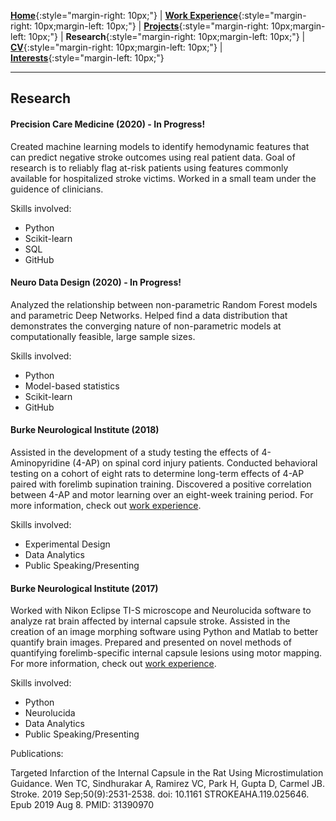 [**Home**](http://michaelainsworth.me){:style="margin-right: 10px;"}
|
[**Work Experience**](http://michaelainsworth.me/workExperience){:style="margin-right: 10px;margin-left: 10px;"}
|
[**Projects**](http://michaelainsworth.me/projects){:style="margin-right: 10px;margin-left: 10px;"}
|
**Research**{:style="margin-right: 10px;margin-left: 10px;"}
|
[**CV**](http://michaelainsworth.me/aboutMe){:style="margin-right: 10px;margin-left: 10px;"}
|
[**Interests**](http://michaelainsworth.me/interests){:style="margin-left: 10px;"}

___

## Research


#### Precision Care Medicine (2020) - In Progress!

Created machine learning models to identify hemodynamic features that can predict negative stroke outcomes using real patient data. Goal of research is to reliably flag at-risk patients using features commonly available for hospitalized stroke victims. Worked in a small team under the guidence of clinicians.

Skills involved:

* Python
* Scikit-learn
* SQL
* GitHub


#### Neuro Data Design (2020) - In Progress!

Analyzed the relationship between non-parametric Random Forest models and parametric Deep Networks. Helped find a data distribution that demonstrates the converging nature of non-parametric models at computationally feasible, large sample sizes.

Skills involved:

* Python
* Model-based statistics
* Scikit-learn
* GitHub


#### Burke Neurological Institute (2018)

Assisted in the development of a study testing the effects of 4-Aminopyridine (4-AP) on spinal cord injury patients. Conducted behavioral testing on a cohort of eight rats to determine long-term effects of 4-AP paired with forelimb supination training. Discovered a positive correlation between 4-AP and motor learning over an eight-week training period. For more information, check out [work experience](http://michaelainsworth.me/workExperience).

Skills involved:

* Experimental Design
* Data Analytics
* Public Speaking/Presenting


#### Burke Neurological Institute (2017)

Worked with Nikon Eclipse TI-S microscope and Neurolucida software to analyze rat brain affected by internal capsule stroke. Assisted in the creation of an image morphing software using Python and Matlab to better quantify brain images. Prepared and presented on novel methods of quantifying forelimb-specific internal capsule lesions using motor mapping. For more information, check out [work experience](http://michaelainsworth.me/workExperience).

Skills involved:

* Python
* Neurolucida
* Data Analytics
* Public Speaking/Presenting

Publications:

Targeted Infarction of the Internal Capsule in the Rat Using Microstimulation Guidance. Wen TC, Sindhurakar A, Ramirez VC, Park H, Gupta D, Carmel JB. Stroke. 2019 Sep;50(9):2531-2538. doi: 10.1161 STROKEAHA.119.025646. Epub 2019 Aug 8. PMID: 31390970

